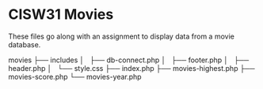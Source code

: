 # CISW31 Movies

These files go along with an assignment to display data from a movie database.

movies
├── includes
│   ├── db-connect.php
│   ├── footer.php
│   ├── header.php
│   └── style.css
├── index.php
├── movies-highest.php
├── movies-score.php
└── movies-year.php
